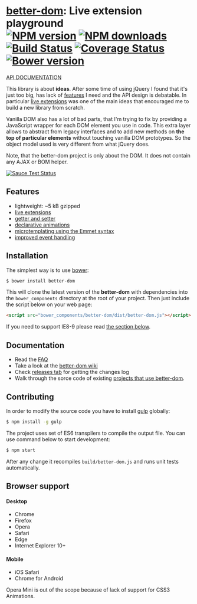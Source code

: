 # [better-dom](https://github.com/chemerisuk/better-dom): Live extension playground<br>[![NPM version][npm-version]][npm-url] [![NPM downloads][npm-downloads]][npm-url] [![Build Status][travis-image]][travis-url] [![Coverage Status][coveralls-image]][coveralls-url] [![Bower version][bower-image]][bower-url]

[API DOCUMENTATION](http://chemerisuk.github.io/better-dom/)

This library is about __ideas__. After some time of using jQuery I found that it's just too big, has lack of [features](#features) I need and the API design is debatable. In particular [live extensions](https://github.com/chemerisuk/better-dom/wiki/Live-extensions) was one of the main ideas that encouraged me to build a new library from scratch.

Vanilla DOM also has a lot of bad parts, that I'm trying to fix by providing a JavaScript wrapper for each DOM element you use in code. This extra layer allows to abstract from legacy interfaces and to add new methods on __the top of particular elements__ without touching vanilla DOM prototypes. So the object model used is very different from what jQuery does.

Note, that the better-dom project is only about the DOM. It does not contain any AJAX or BOM helper.

[![Sauce Test Status](https://saucelabs.com/browser-matrix/chemerisuk.svg)](https://saucelabs.com/u/chemerisuk)

## Features
* lightweight: ~5 kB gzipped
* [live extensions](https://github.com/chemerisuk/better-dom/wiki/Live-extensions)
* [getter and setter](https://github.com/chemerisuk/better-dom/wiki/Getter-and-setter)
* [declarative animations](https://github.com/chemerisuk/better-dom/wiki/Declarative-animations)
* [microtemplating using the Emmet syntax](https://github.com/chemerisuk/better-dom/wiki/Microtemplating)
* [improved event handling](https://github.com/chemerisuk/better-dom/wiki/Event-handling)

## Installation
The simplest way is to use [bower](http://bower.io/):

```sh
$ bower install better-dom
```

This will clone the latest version of the __better-dom__ with dependencies into the `bower_components` directory at the root of your project. Then just include the script below on your web page:

```html
<script src="bower_components/better-dom/dist/better-dom.js"></script>
```

If you need to support IE8-9 please read [the section below](#notes-about-old-ies).

## Documentation
* Read the [FAQ](https://github.com/chemerisuk/better-dom/wiki/FAQ)
* Take a look at the [better-dom wiki](https://github.com/chemerisuk/better-dom/wiki)
* Check [releases tab](https://github.com/chemerisuk/better-dom/releases) for getting the changes log
* Walk through the sorce code of existing [projects that use better-dom](http://bower.io/search/?q=better-dom).

## Contributing
In order to modify the source code you have to install [gulp](http://gulpjs.com) globally:

```sh
$ npm install -g gulp
```

The project uses set of ES6 transpilers to compile the output file. You can use command below to start development: 

```sh
$ npm start
```

After any change it recompiles `build/better-dom.js` and runs unit tests automatically.

## Browser support
#### Desktop
* Chrome
* Firefox
* Opera
* Safari
* Edge
* Internet Explorer 10+

#### Mobile
* iOS Safari
* Chrome for Android

Opera Mini is out of the scope because of lack of support for CSS3 Animations.
    
[npm-url]: https://www.npmjs.com/package/better-dom
[npm-version]: https://img.shields.io/npm/v/better-dom.svg
[npm-downloads]: https://img.shields.io/npm/dm/better-dom.svg

[travis-url]: http://travis-ci.org/chemerisuk/better-dom
[travis-image]: http://img.shields.io/travis/chemerisuk/better-dom/master.svg

[coveralls-url]: https://coveralls.io/r/chemerisuk/better-dom
[coveralls-image]: http://img.shields.io/coveralls/chemerisuk/better-dom/master.svg

[bower-url]: https://github.com/chemerisuk/better-dom
[bower-image]: http://img.shields.io/bower/v/better-dom.svg

